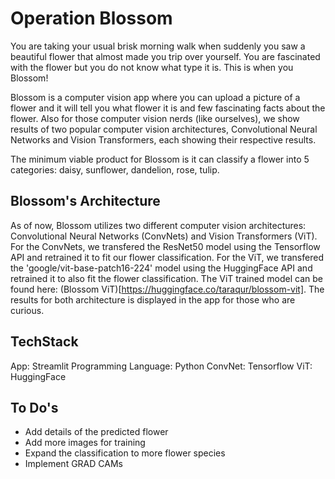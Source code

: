 # Operation Blossom
You are taking your usual brisk morning walk when suddenly you saw a beautiful flower that almost made you trip over yourself. You are fascinated with the flower but you do not know what type it is. This is when you Blossom! 

Blossom is a computer vision app where you can upload a picture of a flower and it will tell you what flower it is and few fascinating facts about the flower. Also for those computer vision nerds (like ourselves), we show results of two popular computer vision architectures, Convolutional Neural Networks and Vision Transformers, each showing their respective results. 

The minimum viable product for Blossom is it can classify a flower into 5 categories: daisy, sunflower, dandelion, rose, tulip.

## Blossom's Architecture
As of now, Blossom utilizes two different computer vision architectures: Convolutional Neural Networks (ConvNets) and Vision Transformers (ViT). For the ConvNets, we transfered the ResNet50 model using the Tensorflow API and retrained it to fit our flower classification. For the ViT, we transfered the 'google/vit-base-patch16-224' model using the HuggingFace API and retrained it to also fit the flower classification. The ViT trained model can be found here: (Blossom ViT)[https://huggingface.co/taraqur/blossom-vit]. The results for both architecture is displayed in the app for those who are curious.

## TechStack
App: Streamlit
Programming Language: Python
ConvNet: Tensorflow
ViT: HuggingFace

## To Do's
* Add details of the predicted flower
* Add more images for training
* Expand the classification to more flower species
* Implement GRAD CAMs
